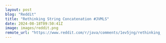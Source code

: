 ```yaml
---
layout: post
blog: "Reddit"
title: "Rethinking String Concatenation #JVMLS"
date: 2024-08-18T09:50:41Z
image: images/reddit.png
remote_url: "https://www.reddit.com/r/java/comments/1ev5jng/rethinking_string_concatenation_jvmls/"
---
```

